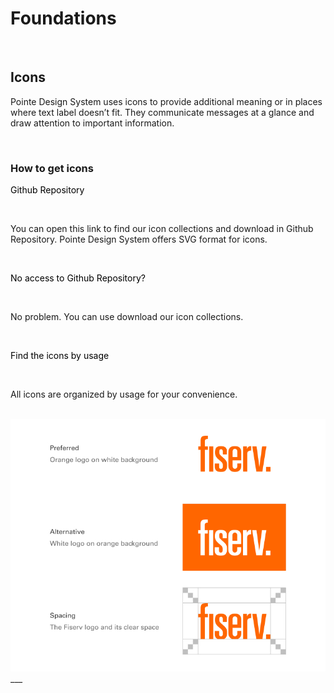 # Foundations

</br>

## Icons

Pointe Design System uses icons to provide additional meaning or in places where text label doesn’t fit. They communicate messages at a glance and draw attention to important information.

</br>

### How to get icons

<font color="black">Github Repository</font>

</br>

You can open this link to find our icon collections and download in Github Repository. Pointe Design System offers SVG format for icons.

</br>

<font color="black">No access to Github Repository?</font>

</br>

No problem. You can use download our icon collections.

</br>

<font color="black">Find the icons by usage</font>

</br>

All icons are organized by usage for your convenience.

</br>

<img src="/assets/images/foundations/Logo-Fiserv.jpg" alt="Placeholder" style="max-width: 100%;" width="752">
___
